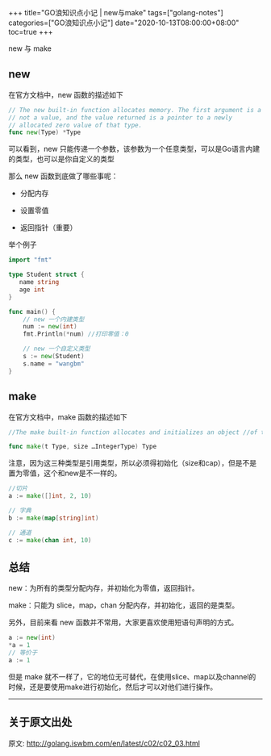 +++
title="GO浪知识点小记 | new与make"
tags=["golang-notes"]
categories=["GO浪知识点小记"]
date="2020-10-13T08:00:00+08:00"
toc=true
+++

new 与 make
<!--more-->

## new

在官方文档中，new 函数的描述如下
```go
// The new built-in function allocates memory. The first argument is a type,
// not a value, and the value returned is a pointer to a newly
// allocated zero value of that type.
func new(Type) *Type
```

可以看到，new 只能传递一个参数，该参数为一个任意类型，可以是Go语言内建的类型，也可以是你自定义的类型

那么 new 函数到底做了哪些事呢：

+ 分配内存

+ 设置零值

+ 返回指针（重要）

举个例子

```go
import "fmt"

type Student struct {
   name string
   age int
}

func main() {
    // new 一个内建类型
    num := new(int)
    fmt.Println(*num) //打印零值：0

    // new 一个自定义类型
    s := new(Student)
    s.name = "wangbm"
}
```
## make

在官方文档中，make 函数的描述如下

```go
//The make built-in function allocates and initializes an object //of type slice, map, or chan (only). Like new, the first argument is // a type, not a value. Unlike new, make’s return type is the same as // the type of its argument, not a pointer to it.

func make(t Type, size …IntegerType) Type
```
注意，因为这三种类型是引用类型，所以必须得初始化（size和cap），但是不是置为零值，这个和new是不一样的。

```go
//切片
a := make([]int, 2, 10)

// 字典
b := make(map[string]int)

// 通道
c := make(chan int, 10)

```
## 总结
new：为所有的类型分配内存，并初始化为零值，返回指针。

make：只能为 slice，map，chan 分配内存，并初始化，返回的是类型。

另外，目前来看 new 函数并不常用，大家更喜欢使用短语句声明的方式。

```go
a := new(int)
*a = 1
// 等价于
a := 1
```

但是 make 就不一样了，它的地位无可替代，在使用slice、map以及channel的时候，还是要使用make进行初始化，然后才可以对他们进行操作。


***
## 关于原文出处
原文: http://golang.iswbm.com/en/latest/c02/c02_03.html